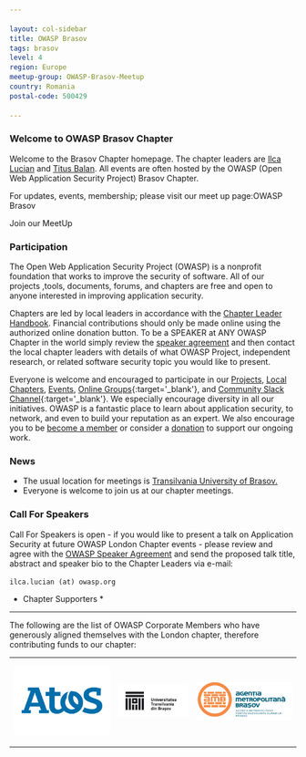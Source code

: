 ```yaml
---

layout: col-sidebar
title: OWASP Brasov
tags: brasov
level: 4
region: Europe
meetup-group: OWASP-Brasov-Meetup
country: Romania
postal-code: 500429

---
```



### Welcome to OWASP Brasov Chapter ###

Welcome to the Brasov Chapter homepage. The chapter leaders are <a href="mailto:ilca.lucian@owasp.org">Ilca Lucian</a> and <a href="mailto:titus.balan@owasp.org">Titus Balan</a>. All events are often hosted by the OWASP (Open Web Application Security Project) Brasov Chapter.

For updates, events, membership; please visit our meet up page:OWASP Brasov</a>

Join our MeetUp</a>

### Participation ###
The Open Web Application Security Project (OWASP) is a nonprofit foundation that works to improve the security of software. All of our projects ,tools, documents, forums, and chapters are free and open to anyone interested in improving application security.

Chapters are led by local leaders in accordance with the [Chapter Leader Handbook](https://owasp.org/www-policy/rules-of-procedure/chapter-handbook). Financial contributions should only be made online using the authorized online donation button. To be a SPEAKER at ANY OWASP Chapter in the world simply review the [speaker agreement](https://owasp.org/www-policy/legal/speaker-agreement) and then contact the local chapter leaders with details of what OWASP Project, independent research, or related software security topic you would like to present.

Everyone is welcome and encouraged to participate in our [Projects](/projects), [Local Chapters](/chapters), [Events](/events), [Online Groups](https://groups.google.com/a/owasp.com/){:target='_blank'}, and [Community Slack Channel](https://owasp.slack.com/){:target='_blank'}. We especially encourage diversity in all our initiatives. OWASP is a fantastic place to learn about application security, to network, and even to build your reputation as an expert. We also encourage you to be [become a member](/membership) or consider a [donation](/donate) to support our ongoing work.

### News ###
- The usual location for meetings is <a href="https://www.google.com/maps/place/Faculty+of+Electrical+Engineering+and+Computer+Science/@45.6504219,25.589564,12z/data=!4m8!1m2!2m1!1sFaculty+of+Electrical+Engineering+and+Computer+Science!3m4!1s0x40b35b84d3da17b3:0x475bfde1216a2f6e!8m2!3d45.6554836!4d25.5992711">Transilvania University of Brasov.</a>
- Everyone is welcome to join us at our chapter meetings.

### Call For Speakers ###

Call For Speakers is open - if you would like to present a talk on Application Security at future OWASP London Chapter events - please review and agree with the [OWASP Speaker Agreement](https://owasp.org/www-policy/legal/speaker-agreement) and send the proposed talk title, abstract and speaker bio to the Chapter Leaders via e-mail:

`ilca.lucian (at) owasp.org`

* Chapter Supporters *
----------------
The following are the list of OWASP Corporate Members who have generously aligned themselves with the London chapter, therefore contributing funds to our chapter:

<table cellpadding="15" cellspacing="0">
<tr>
<td>

<a href="https://www.atos.net"><img src="assets/images/atos.png" alt="Atos"/></a>

</td>
<td>

<a href="https://www.unitbv.ro"><img src="assets/images/unitbv.png" alt="Unitbv"/></a>

</td>
<td>
  <a href="https://www.metropolabrasov.ro/"><img src="assets/images/amb.png" alt="Metropolitan Brasov"/></a>
</td>
</tr>
</table>
